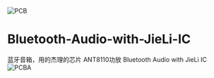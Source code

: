 ![PCB](https://github.com/LZH-ang/Bluetooth-Audio-with-JieLi-IC/blob/main/IMAGE/sky_PCB.jpg)  
# Bluetooth-Audio-with-JieLi-IC
蓝牙音箱，用的杰理的芯片 ANT8110功放 Bluetooth Audio with JieLi IC  
![PCBA](https://github.com/LZH-ang/Bluetooth-Audio-with-JieLi-IC/blob/main/IMAGE/4PCBA.JPG)  
